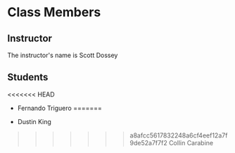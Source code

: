 # Class Members

## Instructor

The instructor's name is Scott Dossey

## Students

<<<<<<< HEAD
* Fernando Triguero 
=======
- Dustin King
>>>>>>> a8afcc5617832248a6cf4eef12a7f9de52a7f7f2
Collin Carabine
